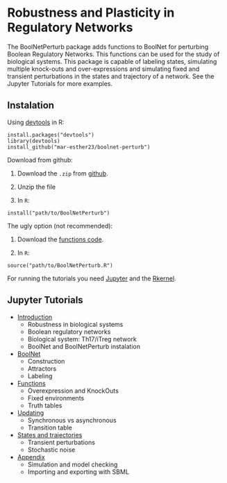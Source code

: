 # Robustness and Plasticity in Regulatory Networks

The BoolNetPerturb package adds functions to BoolNet for perturbing Boolean Regulatory Networks. This functions can be used for the study of biological systems. This package is capable of labeling states, simulating multiple knock-outs and over-expressions and simulating fixed and transient perturbations in the states and trajectory of a network. See the Jupyter Tutorials for more examples.

## Instalation
Using [devtools](https://github.com/hadley/devtools) in R:
```
install.packages("devtools")
library(devtools)
install_github("mar-esther23/boolnet-perturb")
```

Download from github:

1. Download the `.zip` from [github](https://github.com/mar-esther23/boolnet-perturb). 

2. Unzip the file

3. In `R`:
```
install("path/to/BoolNetPerturb")
```


The ugly option (not recommended):

1. Download the [functions code](https://github.com/mar-esther23/boolnet-perturb/blob/master/BoolNetPerturb/R/BoolNetPerturb.R).

2. In `R`:
```
source("path/to/BoolNetPerturb.R")
```




For running the tutorials you need [Jupyter](http://jupyter.readthedocs.org/en/latest/install.html) and the [Rkernel](http://irkernel.github.io/installation/).

## Jupyter Tutorials

* [Introduction](./RPRN-Introduction.ipynb)
    * Robustness in biological systems
    * Boolean regulatory networks
    * Biological system: Th17/iTreg network
    * BoolNet and BoolNetPerturb instalation
* [BoolNet](./RPRN-BoolNet.ipynb)
    * Construction
    * Attractors
    * Labeling
* [Functions](./RPRN-Functions.ipynb)
    * Overexpression and KnockOuts
    * Fixed environments
    * Truth tables
* [Updating](./RPRN-Updating.ipynb)
    * Synchronous vs asynchronous
    * Transition table
* [States and trajectories](./RPRN-States-Trajectories.ipynb)
    * Transient perturbations
    * Stochastic noise
* [Appendix](./RPRN-Appendix.ipynb)
    * Simulation and model checking
    * Importing and exporting with SBML

